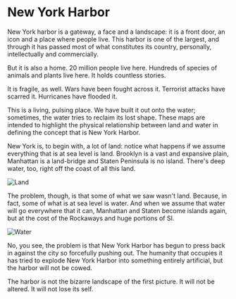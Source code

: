 # New York Harbor

New York harbor is a gateway, a face and a landscape: it is a
front door, an icon and a place where people live. This harbor is one of the
largest, and through it has passed most of what constitutes its country,
personally, intellectually and commercially.

But it is also a home. 20 million people live here. Hundreds of species of
animals and plants live here. It holds countless stories.

It is fragile, as well. Wars have been fought across it. Terrorist attacks
have scarred it. Hurricanes have flooded it.

This is a living, pulsing place. We have built it out onto the water;
sometimes, the water tries to reclaim its lost shape. These maps are
intended to highlight the physical relationship between land and water in
defining the concept that is New York Harbor.

New York is, to begin with, a lot of land: notice what happens if we assume
everything that is at sea level is land. Brooklyn is a vast and expansive
plain, Manhattan is a land-bridge and Staten Peninsula is no island. There's
deep water, too, right off the coast of all this land.

![Land](https://raw.github.com/mhlinder/new-york-harbor/master/land.png)

The problem, though, is that some of what we saw wasn't land. Because, in
fact, some of what is at sea level is water. And when we assume that water
will go everywhere that it can, Manhattan and Staten become islands again,
but at the cost of the Rockaways and huge portions of SI.

![Water](https://raw.github.com/mhlinder/new-york-harbor/master/water.png)

No, you see, the problem is that New York Harbor has begun to press back in
against the city so forcefully pushing out. The humanity that occupies it
has tried to explode New York Harbor into something entirely artificial, but
the harbor will not be cowed.

The harbor is not the bizarre landscape of the first picture. It will not be
altered. It will not lose its self.
